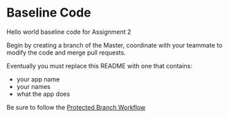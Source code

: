 # Baseline Code

Hello world baseline code for Assignment 2

Begin by creating a branch of the Master, coordinate with your teammate to modify the code and merge pull requests.

Eventually you must replace this README with one that contains:
* your app name
* your names
* what the app does



Be sure to follow the [Protected Branch Workflow](https://github.com/Android518-2017/git-workflow)
